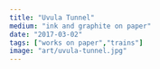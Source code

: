 ```yaml
---
title: "Uvula Tunnel"
medium: "ink and graphite on paper"
date: "2017-03-02"
tags: ["works on paper","trains"]
image: "art/uvula-tunnel.jpg"
---
```

